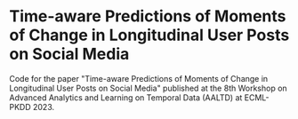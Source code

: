 # Time-aware Predictions of Moments of Change in Longitudinal User Posts on Social Media
Code for the paper "Time-aware Predictions of Moments of Change in Longitudinal User Posts on Social Media" published at the 8th Workshop on Advanced Analytics and Learning on Temporal Data (AALTD) at ECML-PKDD 2023.
